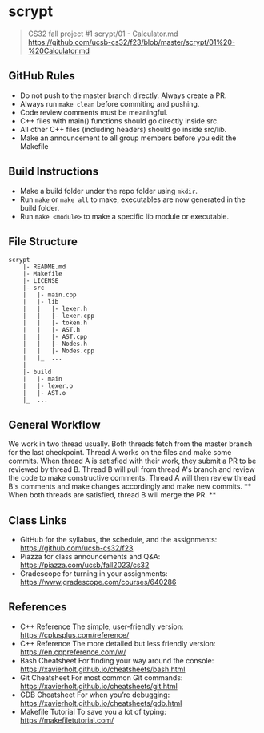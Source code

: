 # scrypt
> CS32 fall project #1
> scrypt/01 - Calculator.md
> https://github.com/ucsb-cs32/f23/blob/master/scrypt/01%20-%20Calculator.md

## GitHub Rules
- Do not push to the master branch directly. Always create a PR.
- Always run `make clean` before commiting and pushing.
- Code review comments must be meaningful.
- C++ files with main() functions should go directly inside src.
- All other C++ files (including headers) should go inside src/lib.
- Make an announcement to all group members before you edit the Makefile

## Build Instructions
- Make a build folder under the repo folder using `mkdir`.
- Run `make` or `make all` to make, executables are now
generated in the build folder.
- Run `make <module>` to make a specific lib module or
executable.

## File Structure
```
scrypt
    |- README.md
    |- Makefile
    |- LICENSE
    |- src
    |   |- main.cpp
    |   |- lib
    |   |   |- lexer.h
    |   |   |- lexer.cpp
    |   |   |- token.h
    |   |   |- AST.h
    |   |   |- AST.cpp
    |   |   |- Nodes.h
    |   |   |- Nodes.cpp
    |   |_  ...
    |
    |- build
    |   |- main
    |   |- lexer.o
    |   |- AST.o
    |_  ...
```

## General Workflow
We work in two thread usually. Both threads fetch from the
master branch for the last checkpoint. Thread A works on the
files and make some commits. When thread A is satisfied with
their work, they submit a PR to be reviewed by thread B. Thread
B will pull from thread A's branch and review the code to make
constructive comments. Thread A will then review thread B's
comments and make changes accordingly and make new commits.
**
When both threads are satisfied, thread B will merge the PR.
**

## Class Links

- GitHub for the syllabus, the schedule, and the assignments:
    https://github.com/ucsb-cs32/f23
- Piazza for class announcements and Q&A:
    https://piazza.com/ucsb/fall2023/cs32
- Gradescope for turning in your assignments:
    https://www.gradescope.com/courses/640286

## References

- C++ Reference The simple, user-friendly version:
    https://cplusplus.com/reference/
- C++ Reference The more detailed but less friendly version:
    https://en.cppreference.com/w/
- Bash Cheatsheet For finding your way around the console:
    https://xavierholt.github.io/cheatsheets/bash.html
- Git Cheatsheet For most common Git commands:
    https://xavierholt.github.io/cheatsheets/git.html
- GDB Cheatsheet For when you’re debugging:
    https://xavierholt.github.io/cheatsheets/gdb.html
- Makefile Tutorial To save you a lot of typing:
    https://makefiletutorial.com/
